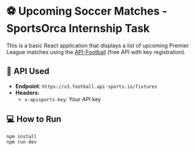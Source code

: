 # ⚽ Upcoming Soccer Matches - SportsOrca Internship Task

This is a basic React application that displays a list of upcoming Premier League matches using the [API-Football](https://www.api-football.com/documentation-v3) (free API with key registration).

## 🔗 API Used

- **Endpoint**: `https://v3.football.api-sports.io/fixtures`
- **Headers**: 
  - `x-apisports-key`: Your API key

## 💻 How to Run

```bash
npm install
npm run dev
